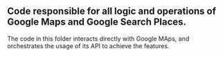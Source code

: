 ## Code responsible for all logic and operations of Google Maps and Google Search Places.
The code in this folder interacts directly with Google MAps, and orchestrates the usage of its API to achieve the features. 
